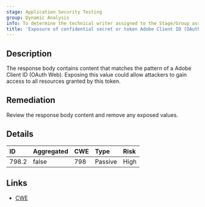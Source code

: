 ```yaml
---
stage: Application Security Testing
group: Dynamic Analysis
info: To determine the technical writer assigned to the Stage/Group associated with this page, see https://handbook.gitlab.com/handbook/product/ux/technical-writing/#assignments
title: 'Exposure of confidential secret or token Adobe Client ID (OAuth Web)'
---
```


## Description

The response body contains content that matches the pattern of a Adobe Client ID (OAuth Web).
Exposing this value could allow attackers to gain access to all resources granted by this token.

## Remediation

Review the response body content and remove any exposed values.

## Details

| ID | Aggregated | CWE | Type | Risk |
|:---|:-----------|:----|:-----|:-----|
| 798.2 | false | 798 | Passive | High |

## Links

- [CWE](https://cwe.mitre.org/data/definitions/798.html)
